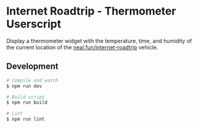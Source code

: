 # Internet Roadtrip - Thermometer Userscript

Display a thermometer widget with the temperature, time, and humidity of the current location of the [neal.fun/internet-roadtrip](https://neal.fun/internet-roadtrip) vehicle.

## Development

``` sh
# Compile and watch
$ npm run dev

# Build script
$ npm run build

# Lint
$ npm run lint
```
